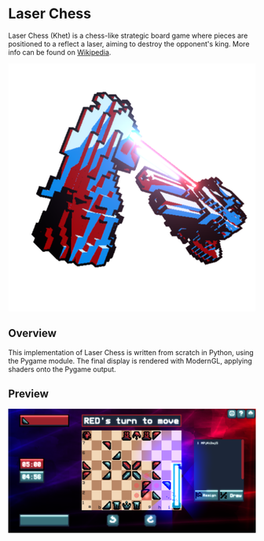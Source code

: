 # Laser Chess
Laser Chess (Khet) is a chess-like strategic board game where pieces are positioned to a reflect a laser, aiming to destroy the opponent's king. More info can be found on [Wikipedia](https://en.wikipedia.org/wiki/Laser_Chess).

<p align="center">
  <img src="/documentation/main/assets/title_page_art.png" width="600">
</p>

## Overview
This implementation of Laser Chess is written from scratch in Python, using the Pygame module. The final display is rendered with ModernGL, applying shaders onto the Pygame output.

## Preview
<img src="/documentation/screenshots/assets/game.png" width="800">
